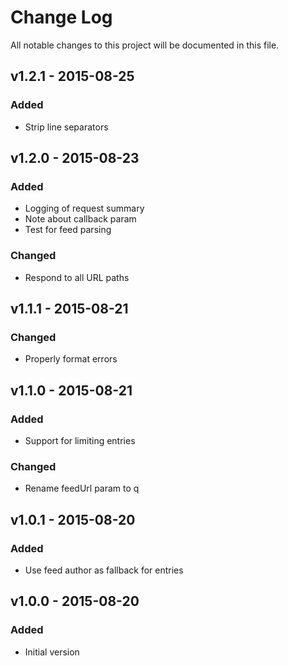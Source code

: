 # Change Log
All notable changes to this project will be documented in this file.

## v1.2.1 - 2015-08-25
### Added
- Strip line separators

## v1.2.0 - 2015-08-23
### Added
- Logging of request summary
- Note about callback param
- Test for feed parsing

### Changed
- Respond to all URL paths

## v1.1.1 - 2015-08-21
### Changed
- Properly format errors

## v1.1.0 - 2015-08-21
### Added
- Support for limiting entries

### Changed
- Rename feedUrl param to q

## v1.0.1 - 2015-08-20
### Added
- Use feed author as fallback for entries

## v1.0.0 - 2015-08-20
### Added
- Initial version
